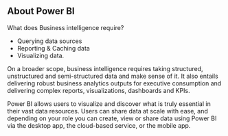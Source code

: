 ## About Power BI
What does Business intelligence require?  
-	Querying data sources
-	Reporting & Caching data
-	Visualizing data.  

On a broader scope, business intelligence requires taking structured, unstructured and semi-structured data and make sense of it. It also entails delivering robust business analytics outputs for executive consumption and delivering complex reports, visualizations, dashboards and KPIs.  

Power BI allows users to visualize and discover what is truly essential in their vast data resources. Users can share data at scale with ease, and depending on your role you can create, view or share data using Power BI via the desktop app, the cloud-based service, or the mobile app.  
